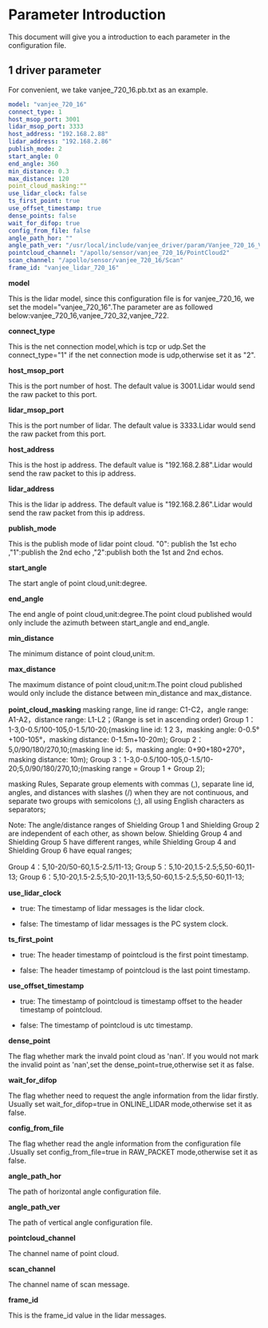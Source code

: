 # Parameter Introduction



This document will give you a introduction to each parameter in the configuration file.  



## 1 driver parameter

For convenient, we take vanjee_720_16.pb.txt as an example.

```yaml
model: "vanjee_720_16"
connect_type: 1
host_msop_port: 3001
lidar_msop_port: 3333
host_address: "192.168.2.88"
lidar_address: "192.168.2.86"
publish_mode: 2
start_angle: 0
end_angle: 360
min_distance: 0.3
max_distance: 120
point_cloud_masking:""
use_lidar_clock: false
ts_first_point: true
use_offset_timestamp: true
dense_points: false
wait_for_difop: true
config_from_file: false
angle_path_hor: ""
angle_path_ver: "/usr/local/include/vanjee_driver/param/Vanjee_720_16_VA.csv"
pointcloud_channel: "/apollo/sensor/vanjee_720_16/PointCloud2"
scan_channel: "/apollo/sensor/vanjee_720_16/Scan"
frame_id: "vanjee_lidar_720_16"
```

**model**

This is the lidar model, since this configuration file is for vanjee_720_16, we set the model="vanjee_720_16".The parameter are as followed below:vanjee_720_16,vanjee_720_32,vanjee_722.

**connect_type**

This is the net connection model,which is tcp or udp.Set the connect_type="1" if the net connection mode is udp,otherwise set it as "2".

**host_msop_port**

This is the port number of host. The default value is 3001.Lidar would send the raw packet to this port.

**lidar_msop_port**

This is the port number of lidar. The default value is 3333.Lidar would send the raw packet from this port.

**host_address**

This is the host ip address. The default value is "192.168.2.88".Lidar would send the raw packet to this ip address.

**lidar_address**

This is the lidar ip address. The default value is "192.168.2.86".Lidar would send the raw packet from this ip address.

**publish_mode**

This is the publish mode of lidar point cloud. "0": publish the 1st echo ,"1":publish the 2nd echo ,"2":publish both the 1st and 2nd echos.

**start_angle**

The start angle of point cloud,unit:degree.

**end_angle**

The end angle of point cloud,unit:degree.The point cloud published would only include the azimuth between start_angle and end_angle.

**min_distance**

The minimum distance of point cloud,unit:m.

**max_distance**

The maximum distance of point cloud,unit:m.The point cloud published would only include the distance between min_distance and max_distance.

**point_cloud_masking**
masking range,
  line id range: C1-C2，angle range: A1-A2，distance range: L1-L2；(Range is set in ascending order)
  Group 1：1-3,0-0.5/100-105,0-1.5/10-20;(masking line id: 1 2 3，masking angle: 0-0.5°+100-105°，masking distance: 0-1.5m+10-20m);
  Group 2：5,0/90/180/270,10;(masking line id: 5，masking angle: 0+90+180+270°，masking distance: 10m);
  Group 3：1-3,0-0.5/100-105,0-1.5/10-20;5,0/90/180/270,10;(masking range = Group 1 + Group 2);

masking Rules,
  Separate group elements with commas (,), separate line id, angles, and distances with slashes (/) when they are not continuous, and separate two groups with semicolons (;), all using English characters as separators;

Note: The angle/distance ranges of Shielding Group 1 and Shielding Group 2 are independent of each other, as shown below. Shielding Group 4 and     Shielding Group 5 have different ranges, while Shielding Group 4 and Shielding Group 6 have equal ranges;

  Group 4：5,10-20/50-60,1.5-2.5/11-13;
  Group 5：5,10-20,1.5-2.5;5,50-60,11-13;
  Group 6：5,10-20,1.5-2.5;5,10-20,11-13;5,50-60,1.5-2.5;5,50-60,11-13;

**use_lidar_clock**

  - true: The timestamp of lidar messages is the lidar clock.

  - false: The timestamp of lidar messages is the PC system clock.

**ts_first_point**

  - true: The header timestamp of pointcloud is the first point timestamp.

  - false: The header timestamp of pointcloud is the last point timestamp.

**use_offset_timestamp**

  - true: The timestamp of pointcloud is timestamp offset to the header timestamp of pointcloud.

  - false: The timestamp of pointcloud is utc timestamp.

**dense_point**

The flag whether mark the invald point cloud as 'nan'. If you would not mark the invalid point as 'nan',set the dense_point=true,otherwise set it as false.

**wait_for_difop**

The flag whether need to request the angle information from the lidar firstly. Usually set wait_for_difop=true in ONLINE_LIDAR mode,otherwise set it as false.

**config_from_file**

The flag whether read the angle information from the configuration file .Usually set config_from_file=true in RAW_PACKET mode,otherwise set it as false.

**angle_path_hor**

The path of horizontal angle configuration file.

**angle_path_ver**

The path of vertical angle configuration file.

**pointcloud_channel**

The channel name of point cloud.

**scan_channel**

The channel name of scan message.

**frame_id**

This is the frame_id value in the lidar messages.